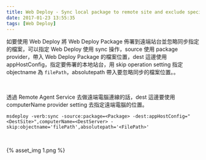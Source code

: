 ```yaml
---
title: Web Deploy - Sync local package to remote site and exclude specified file
date: 2017-01-23 13:55:35
tags: [Web Deploy]
---
```


如要使用 Web Deploy 將 Web Deploy Package 佈署到遠端站台並忽略同步指定的檔案，可以指定 Web Deploy 使用 sync 操作，source 使用 package provider，帶入 Web Deploy Package 的檔案位置，dest 這邊使用 appHostConfig，指定要佈署的本地站台，用 skip operation setting 指定 objectname 為 `filePath`，absolutepath 帶入要忽略同步的檔案位置。。

<!-- More -->

<br/>

透過 Remote Agent Service 去做遠端電腦連線的話，dest 這邊要使用 computerName provider setting 去指定遠端電腦的位置。  

    msdeploy -verb:sync -source:package=<Package> -dest:appHostConfig="<DestSite>",computerName=<DestServer> -skip:objectname='filePath',absolutepath='<FilePath>'

<br/>


{% asset_img 1.png %}

<br/>
